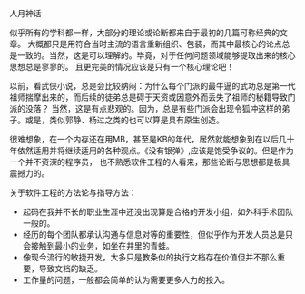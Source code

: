人月神话

似乎所有的学科都一样，大部分的理论或论断都来自于最初的几篇可称经典的文章。
大概都只是用符合当时主流的语言重新组织、包装，而其中最核心的论点总是一致的。当然，这是可以理解的。毕竟，对于任何问题领域能够提取出来的核心思想总是寥寥的。
且更完美的情况应该是只有一个核心理论吧！

以前，看武侠小说，总是会比较纳闷：为什么每个门派的最牛逼的武功总是第一代祖师揣摩出来的，而后续的徒弟总是碍于天资或因意外而丢失了祖师的秘籍导致门派的没落？
当然，这是有点悲观的。因为，总是有些门派会出现令狐冲这样的弟子。或是，类似郭静、杨过之类的也可以算是具有原生创造。

很难想象，在一个内存还在用MB，甚至是KB的年代，居然就能想象到在以后几十年依然适用并将继续适用的各种观点。《没有银弹》,应该是饱受争议的。但是作为一个并不资深的程序员，
也不熟悉软件工程的人看来，那些论断与思想都是极具震撼力的。

关于软件工程的方法论与指导方法：
* 起码在我并不长的职业生涯中还没出现算是合格的开发小组，如外科手术团队一般的。
* 经历的每个团队都承认沟通与信息对等的重要性，但似乎作为开发人员总是只会接触到最小的业务，如坐在井里的青蛙。
* 像现今流行的敏捷开发，大多只是教条似的执行文档存在价值但并不那么重要，导致文档的缺乏。
* 工作量的问题，一般都会简单的认为需要更多人力的投入。
